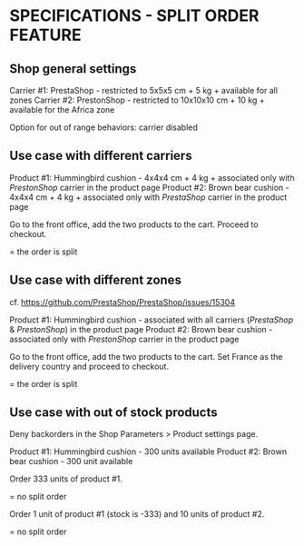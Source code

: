 # **SPECIFICATIONS - SPLIT ORDER FEATURE**


## Shop general settings

Carrier #1: PrestaShop - restricted to 5x5x5 cm + 5 kg + available for all zones
Carrier #2: PrestonShop - restricted to 10x10x10 cm + 10 kg + available for the Africa zone

Option for out of range behaviors: carrier disabled


## Use case with different carriers

Product #1: Hummingbird cushion - 4x4x4 cm + 4 kg + associated only with _PrestonShop_ carrier in the product page
Product #2: Brown bear cushion - 4x4x4 cm + 4 kg + associated only with _PrestaShop_ carrier in the product page

Go to the front office, add the two products to the cart. Proceed to checkout.

= the order is split


## Use case with different zones

cf. https://github.com/PrestaShop/PrestaShop/issues/15304

Product #1: Hummingbird cushion - associated with all carriers (_PrestaShop_ & _PrestonShop_) in the product page
Product #2: Brown bear cushion - associated only with _PrestonShop_ carrier in the product page

Go to the front office, add the two products to the cart.
Set France as the delivery country and proceed to checkout.

= the order is split


## Use case with out of stock products

Deny backorders in the Shop Parameters > Product settings page.

Product #1: Hummingbird cushion - 300 units available
Product #2: Brown bear cushion - 300 unit available

Order 333 units of product #1.

= no split order

Order 1 unit of product #1 (stock is -333) and 10 units of product #2.

= no split order
